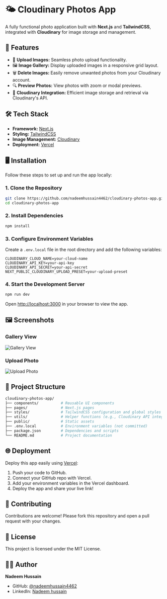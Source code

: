 
# 🌤️ Cloudinary Photos App  

A fully functional photo application built with **Next.js** and **TailwindCSS**, integrated with **Cloudinary** for image storage and management.  

## 🚀 Features  
- 📸 **Upload Images:** Seamless photo upload functionality.  
- 🖼️ **Image Gallery:** Display uploaded images in a responsive grid layout.  
- 🗑️ **Delete Images:** Easily remove unwanted photos from your Cloudinary account.  
- 🔍 **Preview Photos:** View photos with zoom or modal previews.  
- 📂 **Cloudinary Integration:** Efficient image storage and retrieval via Cloudinary's API.  

## 🛠️ Tech Stack  
- **Framework:** [Next.js](https://nextjs.org/)  
- **Styling:** [TailwindCSS](https://tailwindcss.com/)  
- **Image Management:** [Cloudinary](https://cloudinary.com/)  
- **Deployment:** [Vercel](https://vercel.com/)  

## 🖥️ Installation  

Follow these steps to set up and run the app locally:  

### 1. Clone the Repository  
```bash  
git clone https://github.com/nadeemhussain4462/cloudinary-photos-app.git  
cd cloudinary-photos-app  
```  

### 2. Install Dependencies  
```bash  
npm install  
```  

### 3. Configure Environment Variables  
Create a `.env.local` file in the root directory and add the following variables:  

```env  
CLOUDINARY_CLOUD_NAME=your-cloud-name  
CLOUDINARY_API_KEY=your-api-key  
CLOUDINARY_API_SECRET=your-api-secret  
NEXT_PUBLIC_CLOUDINARY_UPLOAD_PRESET=your-upload-preset  
```  

### 4. Start the Development Server  
```bash  
npm run dev  
```  
Open [http://localhost:3000](http://localhost:3000) in your browser to view the app.  

## 🖼️ Screenshots  

### **Gallery View**  
![Gallery View](https://plus.unsplash.com/premium_photo-1712685912266-aa85a267a419?q=80&w=1475&auto=format&fit=crop&ixlib=rb-4.0.3&ixid=M3wxMjA3fDB8MHxwaG90by1wYWdlfHx8fGVufDB8fHx8fA%3D%3D)  

### **Upload Photo**  
![Upload Photo](https://plus.unsplash.com/premium_photo-1712016875106-387d73f0019b?q=80&w=1466&auto=format&fit=crop&ixlib=rb-4.0.3&ixid=M3wxMjA3fDB8MHxwaG90by1wYWdlfHx8fGVufDB8fHx8fA%3D%3D)  

## 📂 Project Structure  
```bash  
cloudinary-photos-app/  
├── components/          # Reusable UI components  
├── pages/               # Next.js pages  
├── styles/              # TailwindCSS configuration and global styles  
├── utils/               # Helper functions (e.g., Cloudinary API integration)  
├── public/              # Static assets  
├── .env.local           # Environment variables (not committed)  
├── package.json         # Dependencies and scripts  
└── README.md            # Project documentation  
```  

## 🌐 Deployment  
Deploy this app easily using [Vercel](https://vercel.com/):  
1. Push your code to GitHub.  
2. Connect your GitHub repo with Vercel.  
3. Add your environment variables in the Vercel dashboard.  
4. Deploy the app and share your live link!  

## 🤝 Contributing  
Contributions are welcome! Please fork this repository and open a pull request with your changes.  

## 📜 License  
This project is licensed under the MIT License.  

## 👨‍💻 Author  
**Nadeem Hussain**  
- GitHub: [@nadeemhussain4462](https://github.com/nadeemhussain4462)  
- LinkedIn: [Nadeem hussain](https://www.linkedin.com/in/nadeem-hussain-96080820b/)  
